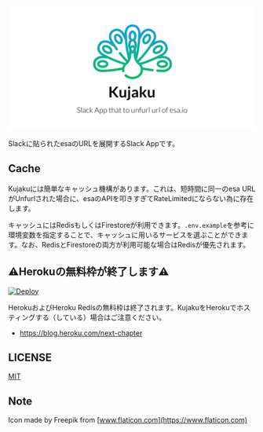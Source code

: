 ![logo](logo.png)

Slackに貼られたesaのURLを展開するSlack Appです。

## Cache
Kujakuには簡単なキャッシュ機構があります。これは、短時間に同一のesa URLがUnfurlされた場合に、esaのAPIを叩きすぎてRateLimitedにならない為に存在します。

キャッシュにはRedisもしくはFirestoreが利用できます。`.env.example`を参考に環境変数を指定することで、キャッシュに用いるサービスを選ぶことができます。なお、RedisとFirestoreの両方が利用可能な場合はRedisが優先されます。

## :warning:Herokuの無料枠が終了します:warning:
[![Deploy](https://www.herokucdn.com/deploy/button.svg)](https://heroku.com/deploy?template=https://github.com/FromAtom/Kujaku)

HerokuおよびHeroku Redisの無料枠は終了されます。KujakuをHerokuでホスティングする（している）場合はご注意ください。

- https://blog.heroku.com/next-chapter

## LICENSE
[MIT](LICENSE)

## Note
Icon made by Freepik from [www.flaticon.com](https://www.flaticon.com)
